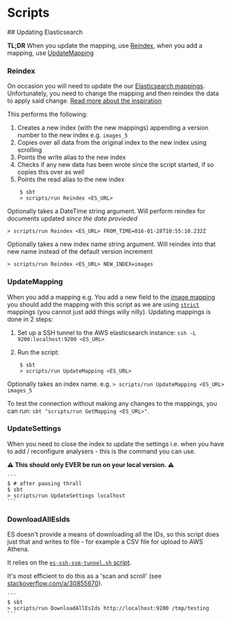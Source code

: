 # Scripts

## Updating Elasticsearch

__TL;DR__ When you update the mapping, use [Reindex](#Reindex),
when you add a mapping, use [UpdateMapping](#UpdateMapping)

### Reindex
On occasion you will need to update the our [Elasticsearch mappings](https://github.com/guardian/grid/blob/main/common-lib/src/main/scala/com/gu/mediaservice/lib/elasticsearch/Mappings.scala).
Unfortunately, you need to change the mapping and then reindex the data to apply said change.
[Read more about the inspiration](http://www.elasticsearch.org/blog/changing-mapping-with-zero-downtime/)

This performs the following:
1. Creates a new index (with the new mappings) appending a version number to the new index e.g. `images_5`
2. Copies over all data from the original index to the new index using scrolling
3. Points the write alias to the new index
4. Checks if any new data has been wrote since the script started, if so copies this over as well
5. Points the read alias to the new index

```
    $ sbt
    > scripts/run Reindex <ES_URL>
```

Optionally takes a DateTime string argument. Will perform reindex for documents updated *since the date provieded*

    > scripts/run Reindex <ES_URL> FROM_TIME=016-01-28T10:55:10.232Z

Optionally takes a new index name string argument. Will reindex into that new name instead of the default version increment

    > scripts/run Reindex <ES_URL> NEW_INDEX=images

### UpdateMapping
When you add a mapping e.g. You add a new field to the [image mapping](https://github.com/guardian/grid/blob/main/common-lib/src/main/scala/com/gu/mediaservice/lib/elasticsearch/Mappings.scala#L73)
you should add the mapping with this script as we are using [`strict`](http://www.elasticsearch.org/guide/en/elasticsearch/guide/current/dynamic-mapping.html)
mappings (you cannot just add things willy nilly). Updating mappings is done in 2 steps:

1. Set up a SSH tunnel to the AWS elasticsearch instance: `ssh -L 9200:localhost:9200 <ES_URL>`

2. Run the script:
```
    $ sbt
    > scripts/run UpdateMapping <ES_URL>
```

Optionally takes an index name. e.g. `> scripts/run UpdateMapping <ES_URL> images_5`

To test the connection without making any changes to the mappings, you can run: `sbt "scripts/run GetMapping <ES_URL>"`.

### UpdateSettings
When you need to close the index to update the settings i.e. when you have to add / reconfigure
analysers - this is the command you can use.

__:warning: This should only EVER be run on your local version. :warning:__

    ```
    $ # after pausing thrall
    $ sbt
    > scripts/run UpdateSettings localhost
    ```

### DownloadAllEsIds
ES doesn't provide a means of downloading all the IDs, so this script does just that and writes to file - for example a CSV file for upload to AWS Athena.

It relies on the [`es-ssh-ssm-tunnel.sh` script](../dev/script/es-ssh-ssm-tunnel.sh).

It's most efficient to do this as a 'scan and scroll' (see [stackoverflow.com/a/30855670](https://stackoverflow.com/a/30855670)).

    ```
    $ sbt
    > scripts/run DownloadAllEsIds http://localhost:9200 /tmp/testing
    ```
